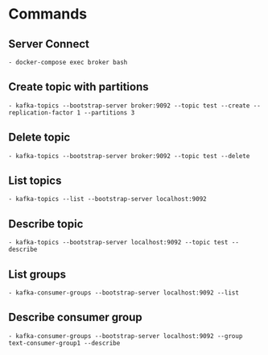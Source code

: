 # Commands

## Server Connect
    - docker-compose exec broker bash

## Create topic with partitions
    - kafka-topics --bootstrap-server broker:9092 --topic test --create --replication-factor 1 --partitions 3

## Delete topic
    - kafka-topics --bootstrap-server broker:9092 --topic test --delete

## List topics
    - kafka-topics --list --bootstrap-server localhost:9092

## Describe topic
    - kafka-topics --bootstrap-server localhost:9092 --topic test --describe

## List groups
    - kafka-consumer-groups --bootstrap-server localhost:9092 --list

## Describe consumer group
    - kafka-consumer-groups --bootstrap-server localhost:9092 --group text-consumer-group1 --describe

